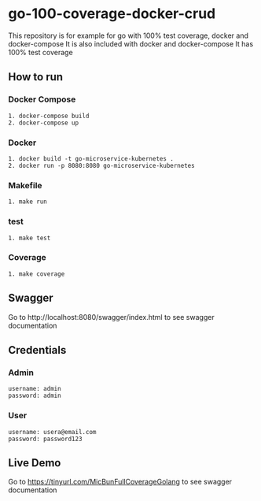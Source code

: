 # go-100-coverage-docker-crud
This repository is for example for go with 100% test coverage, docker and docker-compose
It is also included with docker and docker-compose
It has 100% test coverage

## How to run
### Docker Compose
```
1. docker-compose build
2. docker-compose up
```

### Docker
```
1. docker build -t go-microservice-kubernetes .
2. docker run -p 8080:8080 go-microservice-kubernetes
```

### Makefile
```
1. make run
```

### test
```
1. make test
```

### Coverage
```
1. make coverage
```

## Swagger
Go to http://localhost:8080/swagger/index.html to see swagger documentation

## Credentials
### Admin
```
username: admin
password: admin
```
### User
```
username: usera@email.com
password: password123
```

## Live Demo
Go to https://tinyurl.com/MicBunFullCoverageGolang to see swagger documentation